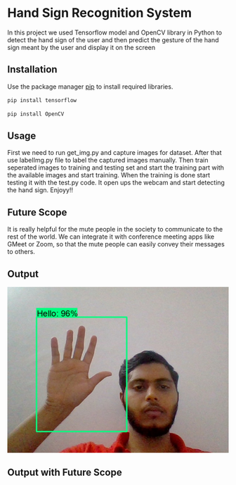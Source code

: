 # Hand Sign Recognition System

In this project we used Tensorflow model and OpenCV library in Python to detect the hand sign of the user and then predict the gesture of the hand sign meant by the user and display it on the screen

## Installation

Use the package manager [pip](https://pip.pypa.io/en/stable/) to install required libraries.

```bash
pip install tensorflow
```
```bash
pip install OpenCV
```


## Usage
First we need to run get_img.py and capture images for dataset. After that use labelImg.py file to label the captured images manually. Then train seperated images to training and testing set and start the training part with the available images and start training. When the training is done start testing it with the test.py code. It open ups the webcam and start detecting the hand sign. Enjoyy!!

## Future Scope
It is really helpful for the mute people in the society to communicate to the rest of the world. We can integrate it with conference meeting apps like GMeet or Zoom, so that the mute people can easily convey their messages to others.

## Output
<img title="Hello" alt="hello" src="/hello.jpeg">

## Output with Future Scope

